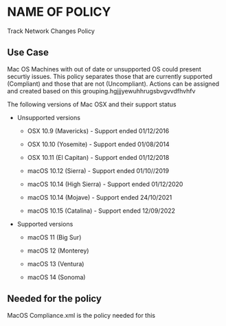 # NAME OF POLICY

Track Network Changes Policy

## Use Case

Mac OS Machines with out of date or unsupported OS could present securtiy issues. This policy separates those that are currently supported (Compliant) and those that are not (Uncompliant). Actions can be assigned and created based on this grouping.hgjjjyewuhhrugsbvgvvdfhvhfv

The following versions of Mac OSX and their support status

- Unsupported versions

  - OSX 10.9 (Mavericks) - Support ended 01/12/2016

  - OSX 10.10 (Yosemite) - Support ended 01/08/2014

  - OSX 10.11 (El Capitan) - Support ended 01/12/2018

  - macOS 10.12 (Sierra) - Support ended 01/10//2019

  - macOS 10.14 (High Sierra) - Support ended 01/12/2020

  - macOS 10.14 (Mojave) - Support ended 24/10/2021

  - macOS 10.15 (Catalina) - Support ended 12/09/2022

- Supported versions

  - macOS 11 (Big Sur)

  - macOS 12 (Monterey)

  - macOS 13 (Ventura)

  - macOS 14 (Sonoma)

## Needed for the policy

MacOS Compliance.xml is the policy needed for this